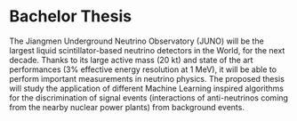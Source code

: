 # Bachelor Thesis
The Jiangmen Underground Neutrino Observatory (JUNO) will be the largest liquid scintillator-based neutrino detectors in the World, for the next decade. Thanks to its large active mass (20 kt) and state of the art performances (3\% effective energy resolution at 1 MeV), it will be able to perform important measurements in neutrino physics. The proposed thesis will study the application of different Machine Learning inspired algorithms for the discrimination of signal events (interactions of anti-neutrinos coming from the nearby nuclear power plants) from background events.

